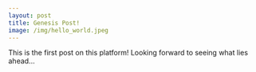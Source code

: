 ```yaml
---
layout: post
title: Genesis Post!
image: /img/hello_world.jpeg
---
```


This is the first post on this platform! Looking forward to seeing what lies ahead...
